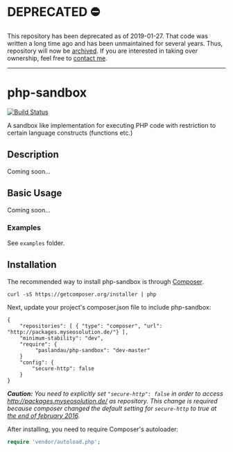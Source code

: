 # DEPRECATED ⛔ 

This repository has been deprecated as of 2019-01-27. That code was written a long time ago and has been unmaintained for several years.
Thus, repository will now be [archived](https://github.blog/2017-11-08-archiving-repositories/).
If you are interested in taking over ownership, feel free to [contact me](https://www.pascallandau.com/about/).

---


# php-sandbox
[![Build Status](https://travis-ci.org/paslandau/php-sandbox.svg?branch=master)](https://travis-ci.org/paslandau/php-sandbox)

A sandbox like implementation for executing PHP code with restriction to certain language constructs (functions etc.)

## Description
Coming soon...

## Basic Usage
Coming soon...

### Examples

See `examples` folder.

## Installation

The recommended way to install php-sandbox is through [Composer](http://getcomposer.org/).

    curl -sS https://getcomposer.org/installer | php

Next, update your project's composer.json file to include php-sandbox:

    {
        "repositories": [ { "type": "composer", "url": "http://packages.myseosolution.de/"} ],
        "minimum-stability": "dev",
        "require": {
             "paslandau/php-sandbox": "dev-master"
        }
        "config": {
            "secure-http": false
        }
    }

_**Caution:** You need to explicitly set `"secure-http": false` in order to access http://packages.myseosolution.de/ as repository. 
This change is required because composer changed the default setting for `secure-http` to true at [the end of february 2016](https://github.com/composer/composer/commit/cb59cf0c85e5b4a4a4d5c6e00f827ac830b54c70#diff-c26d84d5bc3eed1fec6a015a8fc0e0a7L55)._


After installing, you need to require Composer's autoloader:

```php
require 'vendor/autoload.php';
```
